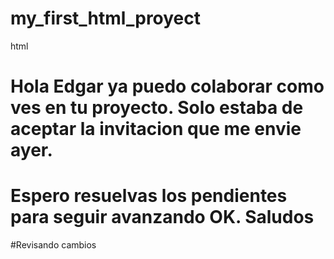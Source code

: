 
# my_first_html_proyect
html
# Hola Edgar ya puedo colaborar como ves en tu proyecto. Solo estaba de aceptar la invitacion que me envie ayer.

# Espero resuelvas los pendientes para seguir avanzando OK. Saludos

#Revisando cambios